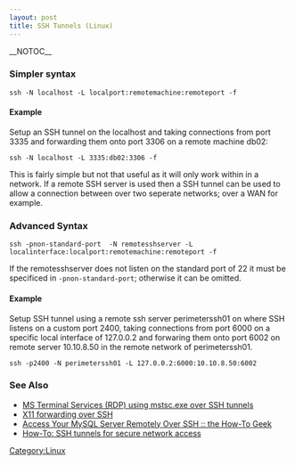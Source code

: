 ```yaml
---
layout: post 
title: SSH Tunnels (Linux)
---
```


\_\_NOTOC\_\_

### Simpler syntax

    ssh -N localhost -L localport:remotemachine:remoteport -f

#### Example

Setup an SSH tunnel on the localhost and taking connections from port
3335 and forwarding them onto port 3306 on a remote machine db02:

    ssh -N localhost -L 3335:db02:3306 -f

This is fairly simple but not that useful as it will only work within in
a network. If a remote SSH server is used then a SSH tunnel can be used
to allow a connection between over two seperate networks; over a WAN for
example.

### Advanced Syntax

    ssh -pnon-standard-port  -N remotesshserver -L localinterface:localport:remotemachine:remoteport -f

If the remotesshserver does not listen on the standard port of 22 it
must be specificed in `-pnon-standard-port`; otherwise it can be
omitted.

#### Example

Setup SSH tunnel using a remote ssh server perimeterssh01 on where SSH
listens on a custom port 2400, taking connections from port 6000 on a
specific local interface of 127.0.0.2 and forwaring them onto port 6002
on remote server 10.10.8.50 in the remote network of perimeterssh01.

    ssh -p2400 -N perimeterssh01 -L 127.0.0.2:6000:10.10.8.50:6002

### See Also

-   [MS Terminal Services (RDP) using mstsc.exe over SSH
    tunnels](http://www.msfn.org/board/ms-terminal-services-rdp-using-mstsc-exe-over-ssh-tunnels-t128735.html)
-   [X11 forwarding over
    SSH](http://my.brandeis.edu/bboard/q-and-a-fetch-msg?msg_id=0000JK)
-   [Access Your MySQL Server Remotely Over SSH :: the How-To
    Geek](http://www.howtogeek.com/howto/ubuntu/access-your-mysql-server-remotely-over-ssh/)
-   [How-To: SSH tunnels for secure network
    access](http://www.engadget.com/2006/03/21/how-to-ssh-tunnels-for-secure-network-access/)

[Category:Linux](Category:Linux "wikilink")
